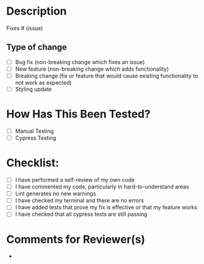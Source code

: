 # Description

Fixes # (issue)

## Type of change

- [ ] Bug fix (non-breaking change which fixes an issue)
- [ ] New feature (non-breaking change which adds functionality)
- [ ] Breaking change (fix or feature that would cause existing functionality to not work as expected)
- [ ] Styling update

# How Has This Been Tested?

- [ ] Manual Testing
- [ ] Cypress Testing

# Checklist:

- [ ] I have performed a self-review of my own code
- [ ] I have commented my code, particularly in hard-to-understand areas
- [ ] Lint generates no new warnings
- [ ] I have checked my terminal and there are no errors
- [ ] I have added tests that prove my fix is effective or that my feature works
- [ ] I have checked that all cypress tests are still passing

# Comments for Reviewer(s)

- 
